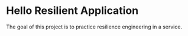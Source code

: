 # Hello Resilient Application
The goal of this project is to practice resilience engineering in a service.

